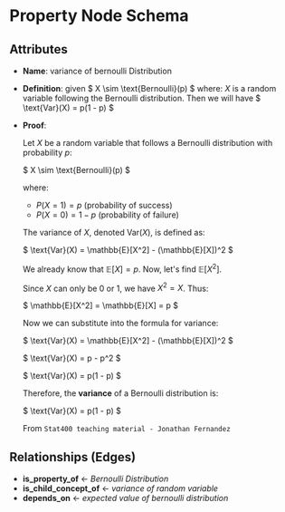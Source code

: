 # Property Node Schema

## Attributes

- **Name**:
  variance of bernoulli Distribution

- **Definition**:
  given
  $
  X \sim \text{Bernoulli}(p)
  $
  where:
  $X$ is a random variable following the Bernoulli distribution. Then we will have
  $
  \text{Var}(X) = p(1 - p)
  $

- **Proof**: 
  
  Let $X$ be a random variable that follows a Bernoulli distribution with probability $p$:

  $
  X \sim \text{Bernoulli}(p)
  $

  where:
  - $P(X = 1) = p$ (probability of success)
  - $P(X = 0) = 1 - p$ (probability of failure)

  The variance of $X$, denoted $\text{Var}(X)$, is defined as:

  $
  \text{Var}(X) = \mathbb{E}[X^2] - (\mathbb{E}[X])^2
  $

  We already know that $\mathbb{E}[X] = p$. Now, let's find $\mathbb{E}[X^2]$.

  Since $X$ can only be 0 or 1, we have $X^2 = X$. Thus:

  $
  \mathbb{E}[X^2] = \mathbb{E}[X] = p
  $

  Now we can substitute into the formula for variance:

  $
  \text{Var}(X) = \mathbb{E}[X^2] - (\mathbb{E}[X])^2
  $
  
  $
  \text{Var}(X) = p - p^2
  $

  $
  \text{Var}(X) = p(1 - p)
  $

  Therefore, the **variance** of a Bernoulli distribution is:

  $
  \text{Var}(X) = p(1 - p)
  $

  From `Stat400 teaching material - Jonathan Fernandez`

  
## Relationships (Edges)

- **is_property_of** ← *Bernoulli Distribution*
- **is_child_concept_of** ← *variance of random variable*
- **depends_on** ← *expected value of bernoulli distribution*